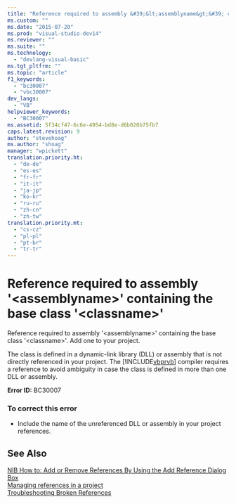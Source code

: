 ```yaml
---
title: "Reference required to assembly &#39;&lt;assemblyname&gt;&#39; containing the base class &#39;&lt;classname&gt;&#39; | Microsoft Docs"
ms.custom: ""
ms.date: "2015-07-20"
ms.prod: "visual-studio-dev14"
ms.reviewer: ""
ms.suite: ""
ms.technology: 
  - "devlang-visual-basic"
ms.tgt_pltfrm: ""
ms.topic: "article"
f1_keywords: 
  - "bc30007"
  - "vbc30007"
dev_langs: 
  - "VB"
helpviewer_keywords: 
  - "BC30007"
ms.assetid: 5f34cf47-6c6e-4954-bd8e-d6b020b75fb7
caps.latest.revision: 9
author: "stevehoag"
ms.author: "shoag"
manager: "wpickett"
translation.priority.ht: 
  - "de-de"
  - "es-es"
  - "fr-fr"
  - "it-it"
  - "ja-jp"
  - "ko-kr"
  - "ru-ru"
  - "zh-cn"
  - "zh-tw"
translation.priority.mt: 
  - "cs-cz"
  - "pl-pl"
  - "pt-br"
  - "tr-tr"
---
```

# Reference required to assembly &#39;&lt;assemblyname&gt;&#39; containing the base class &#39;&lt;classname&gt;&#39;
Reference required to assembly '\<assemblyname>' containing the base class '\<classname>'. Add one to your project.  
  
 The class is defined in a dynamic-link library (DLL) or assembly that is not directly referenced in your project. The [!INCLUDE[vbprvb](../../../csharp/programming-guide/concepts/linq/includes/vbprvb_md.md)] compiler requires a reference to avoid ambiguity in case the class is defined in more than one DLL or assembly.  
  
 **Error ID:** BC30007  
  
### To correct this error  
  
-   Include the name of the unreferenced DLL or assembly in your project references.  
  
## See Also  
 [NIB How to: Add or Remove References By Using the Add Reference Dialog Box](http://msdn.microsoft.com/en-us/3bd75d61-f00c-47c0-86a2-dd1f20e231c9)   
 [Managing references in a project](/visualstudio/ide/managing-references-in-a-project)   
 [Troubleshooting Broken References](/visualstudio/ide/troubleshooting-broken-references)